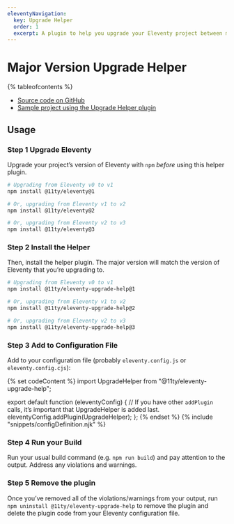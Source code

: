 ```yaml
---
eleventyNavigation:
  key: Upgrade Helper
  order: 1
  excerpt: A plugin to help you upgrade your Eleventy project between major version releases.
---
```


# Major Version Upgrade Helper

{% tableofcontents %}

- [Source code on GitHub](https://github.com/11ty/eleventy-upgrade-help)
- [Sample project using the Upgrade Helper plugin](https://github.com/11ty/demo-eleventy-upgrade-help)

## Usage

### <span class="numberflag"><span class="sr-only">Step</span> 1</span> Upgrade Eleventy

Upgrade your project’s version of Eleventy with `npm` _before_ using this helper plugin.

```bash
# Upgrading from Eleventy v0 to v1
npm install @11ty/eleventy@1

# Or, upgrading from Eleventy v1 to v2
npm install @11ty/eleventy@2

# Or, upgrading from Eleventy v2 to v3
npm install @11ty/eleventy@3
```

### <span class="numberflag"><span class="sr-only">Step</span> 2</span> Install the Helper

Then, install the helper plugin. The major version will match the version of Eleventy that you’re upgrading to.

```bash
# Upgrading from Eleventy v0 to v1
npm install @11ty/eleventy-upgrade-help@1

# Or, upgrading from Eleventy v1 to v2
npm install @11ty/eleventy-upgrade-help@2

# Or, upgrading from Eleventy v2 to v3
npm install @11ty/eleventy-upgrade-help@3
```

### <span class="numberflag"><span class="sr-only">Step</span> 3</span> Add to Configuration File

Add to your configuration file (probably `eleventy.config.js` or `eleventy.config.cjs`):

{% set codeContent %}
import UpgradeHelper from "@11ty/eleventy-upgrade-help";

export default function (eleventyConfig) {
	// If you have other `addPlugin` calls, it’s important that UpgradeHelper is added last.
	eleventyConfig.addPlugin(UpgradeHelper);
};
{% endset %}
{% include "snippets/configDefinition.njk" %}

### <span class="numberflag"><span class="sr-only">Step</span> 4</span> Run your Build

Run your usual build command (e.g. `npm run build`) and pay attention to the output.
Address any violations and warnings.

### <span class="numberflag"><span class="sr-only">Step</span> 5</span> Remove the plugin

Once you’ve removed all of the violations/warnings from your output, run `npm uninstall @11ty/eleventy-upgrade-help` to remove the plugin and delete the plugin code from your Eleventy configuration file.

